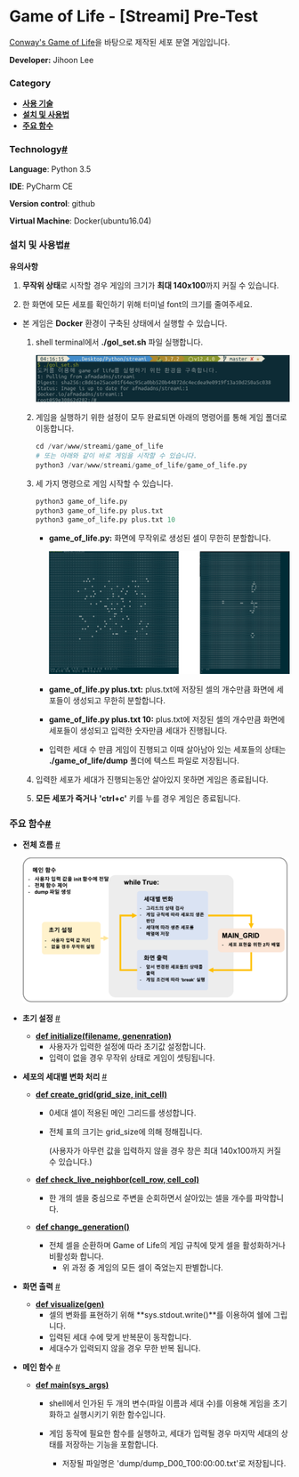 # Game of Life - [Streami] Pre-Test

[Conway's Game of Life](https://bitstorm.org/gameoflife/)을 바탕으로 제작된 세포 분열 게임입니다.

**Developer:** Jihoon Lee



### Category

- [**사용 기술**](#technology)
- [**설치 및 사용법**](#설치-및-사용법)
- [**주요 함수**](#주요-함수)



### Technology[#](#category)

**Language**: Python 3.5

**IDE**: PyCharm CE

**Version control**: github

**Virtual Machine**: Docker(ubuntu16.04)



### 설치 및 사용법[#](#category)

**유의사항**

1. **무작위 상태**로 시작할 경우 게임의 크기가 **최대 140x100**까지 커질 수 있습니다.

2. 한 화면에 모든 세포를 확인하기 위해 터미널 font의 크기를 줄여주세요.

   

- 본 게임은 **Docker** 환경이 구축된 상태에서 실행할 수 있습니다.

  1. shell terminal에서 **./gol_set.sh** 파일 실행합니다.

     ![run_gol_set](images/run_gol_set.png)

  2. 게임을 실행하기 위한 설정이 모두 완료되면 아래의 명령어를 통해 게임 폴더로 이동합니다.

     ```python
     cd /var/www/streami/game_of_life
     # 또는 아래와 같이 바로 게임을 시작할 수 있습니다.
     python3 /var/www/streami/game_of_life/game_of_life.py
     ```

  3. 세 가지 명령으로 게임 시작할 수 있습니다.

     ```python
     python3 game_of_life.py 
     python3 game_of_life.py plus.txt
     python3 game_of_life.py plus.txt 10
     ```

     - **game_of_life.py:** 화면에 무작위로 생성된 셀이 무한히 분할합니다.

       ![random_state](images/random_state.png)

     - **game_of_life.py plus.txt:** plus.txt에 저장된 셀의 개수만큼 화면에 세포들이 생성되고 무한히 분할합니다.

     - **game_of_life.py plus.txt 10:** plus.txt에 저장된 셀의 개수만큼 화면에 세포들이 생성되고 입력한 숫자만큼 세대가 진행됩니다.

     - 입력한 세대 수 만큼 게임이 진행되고 이때 살아남아 있는 세포들의 상태는 **./game_of_life/dump** 폴더에 텍스트 파일로 저장됩니다.

  4. 입력한 세포가 세대가 진행되는동안 살아있지 못하면 게임은 종료됩니다.

  5. **모든 세포가 죽거나** **'ctrl+c'** 키를 누를 경우 게임은 종료됩니다.



### 주요 함수[#](#category)

- **전체 흐름** [#](#category)

  ![flow](images/flow.png)



- **초기 설정** [#](#category)

    - **[def initialize(filename, genenration)](https://github.com/navill/streami_homework/blob/bdbbe28bc3f91e8c8bf73a1b8ad0637157c5a992/game_of_life/game_of_life.py#L18)**
        - 사용자가 입력한 설정에 따라 초기값 설정합니다.
        - 입력이 없을 경우 무작위 상태로 게임이 셋팅됩니다.

- **세포의 세대별 변화 처리** [#](#category)

    - **[def create_grid(grid_size, init_cell)](https://github.com/navill/streami_homework/blob/bdbbe28bc3f91e8c8bf73a1b8ad0637157c5a992/game_of_life/game_of_life.py#L63)**

        - 0세대 셀이 적용된 메인 그리드를 생성합니다.

        - 전체 표의 크기는 grid_size에 의해 정해집니다.

            (사용자가 아무런 값을 입력하지 않을 경우 창은 최대 140x100까지 커질 수 있습니다.)

    - **[def check_live_neighbor(cell_row, cell_col)](https://github.com/navill/streami_homework/blob/bdbbe28bc3f91e8c8bf73a1b8ad0637157c5a992/game_of_life/game_of_life.py#L81)**

        - 한 개의 셀을 중심으로 주변을 순회하면서 살아있는 셀을 개수를 파악합니다.

    - **[def change_generation()](https://github.com/navill/streami_homework/blob/bdbbe28bc3f91e8c8bf73a1b8ad0637157c5a992/game_of_life/game_of_life.py#L117)**
      
      - 전체 셀을 순환하며 Game of Life의 게임 규칙에 맞게 셀을 활성화하거나 비활성화 합니다.
        - 위 과정 중 게임의 모든 셀이 죽었는지 판별합니다.

- **화면 출력** [#](#category)
  
    - **[def visualize(gen)](https://github.com/navill/streami_homework/blob/bdbbe28bc3f91e8c8bf73a1b8ad0637157c5a992/game_of_life/game_of_life.py#L160)**
        - 셀의 변화를 표현하기 위해 **sys.stdout.write()**를 이용하여 쉘에 그립니다.
        - 입력된 세대 수에 맞게 반복문이 동작합니다.
        - 세대수가 입력되지 않을 경우 무한 반복 됩니다.
    
- **메인 함수** [#](#category)

    - **[def main(sys_args)](https://github.com/navill/streami_homework/blob/bdbbe28bc3f91e8c8bf73a1b8ad0637157c5a992/game_of_life/game_of_life.py#L212)**

        - shell에서 인가된 두 개의 변수(파일 이름과 세대 수)를 이용해 게임을 초기화하고 실행시키기 위한 함수입니다.

        - 게임 동작에 필요한 함수를 실행하고, 세대가 입력될 경우 마지막 세대의 상태를 저장하는 기능을 포함합니다.

            - 저장될 파일명은 'dump/dump_D00_T00:00:00.txt'로 저장됩니다.

            



